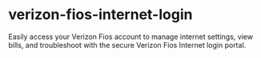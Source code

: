 # verizon-fios-internet-login
Easily access your Verizon Fios account to manage internet settings, view bills, and troubleshoot with the secure Verizon Fios Internet login portal.
